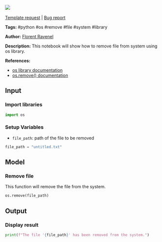 <a href="https://app.naas.ai/user-redirect/naas/downloader?url=https://raw.githubusercontent.com/jupyter-naas/awesome-notebooks/master/Python/Python_Remove_file.ipynb" target="_parent"><img src="https://naasai-public.s3.eu-west-3.amazonaws.com/open_in_naas.svg"/></a><br><br><a href="https://github.com/jupyter-naas/awesome-notebooks/issues/new?assignees=&labels=&template=template-request.md&title=Tool+-+Action+of+the+notebook+">Template request</a> | <a href="https://github.com/jupyter-naas/awesome-notebooks/issues/new?assignees=&labels=bug&template=bug_report.md&title=Python+-+Remove+file:+Error+short+description">Bug report</a>

**Tags:** #python #os #remove #file #system #library

**Author:** [Florent Ravenel](http://linkedin.com/in/florent-ravenel)

**Description:** This notebook will show how to remove file from system using os library.

**References:**
- [os library documentation](https://docs.python.org/3/library/os.html)
- [os.remove() documentation](https://docs.python.org/3/library/os.html#os.remove)

## Input

### Import libraries


```python
import os
```

### Setup Variables
- `file_path`: path of the file to be removed


```python
file_path = "untitled.txt"
```

## Model

### Remove file
This function will remove the file from the system.


```python
os.remove(file_path)
```

## Output

### Display result


```python
print(f"The file '{file_path}' has been removed from the system.")
```
